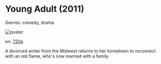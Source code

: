 # Young Adult (2011)

Genres: comedy, drama

![poster](http://image.tmdb.org/t/p/w500/fuYkFeGLnRkwBB95zApqI5dETQP.jpg)

en:
  [720p](magnet:?xt=urn:btih:8F732640BF67750CCF9DAC563EFA48A06E670A9C&tr=udp://glotorrents.pw:6969/announce&tr=udp://tracker.opentrackr.org:1337/announce&tr=udp://torrent.gresille.org:80/announce&tr=udp://tracker.openbittorrent.com:80&tr=udp://tracker.coppersurfer.tk:6969&tr=udp://tracker.leechers-paradise.org:6969&tr=udp://p4p.arenabg.ch:1337&tr=udp://tracker.internetwarriors.net:1337)
  


A divorced writer from the Midwest returns to her hometown to reconnect with an old flame, who's now married with a family.